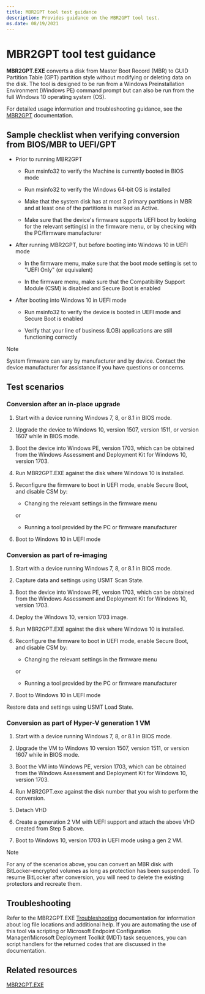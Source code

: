 ```yaml
---
title: MBR2GPT tool test guidance
description: Provides guidance on the MBR2GPT tool test.
ms.date: 08/19/2021
---
```


# MBR2GPT tool test guidance

**MBR2GPT.EXE** converts a disk from Master Boot Record (MBR) to GUID Partition Table (GPT) partition style without modifying or deleting data on the disk. The tool is designed to be run from a Windows Preinstallation Environment (Windows PE) command prompt but can also be run from the full Windows 10 operating system (OS).

For detailed usage information and troubleshooting guidance, see the [MBR2GPT](/windows/deployment/mbr-to-gpt) documentation.

## Sample checklist when verifying conversion from BIOS/MBR to UEFI/GPT

- Prior to running MBR2GPT

  - Run msinfo32 to verify the Machine is currently booted in BIOS mode

  - Run msinfo32 to verify the Windows 64-bit OS is installed

  - Make that the system disk has at most 3 primary partitions in MBR and at least one of the partitions is marked as Active.

  - Make sure that the device's firmware supports UEFI boot by looking for the relevant setting(s) in the firmware menu, or by checking with the PC/firmware manufacturer

- After running MBR2GPT, but before booting into Windows 10 in UEFI mode

  - In the firmware menu, make sure that the boot mode setting is set to "UEFI Only" (or equivalent)

  - In the firmware menu, make sure that the Compatibility Support Module (CSM) is disabled and Secure Boot is enabled

- After booting into Windows 10 in UEFI mode

  - Run msinfo32 to verify the device is booted in UEFI mode and Secure Boot is enabled

  - Verify that your line of business (LOB) applications are still functioning correctly

> [!NOTE]
> System firmware can vary by manufacturer and by device. Contact the device manufacturer for assistance if you have questions or concerns.

## Test scenarios

### Conversion after an in-place upgrade

1. Start with a device running Windows 7, 8, or 8.1 in BIOS mode.

1. Upgrade the device to Windows 10, version 1507, version 1511, or version 1607 while in BIOS mode.

1. Boot the device into Windows PE, version 1703, which can be obtained from the Windows Assessment and Deployment Kit for Windows 10, version 1703.

1. Run MBR2GPT.EXE against the disk where Windows 10 is installed.

1. Reconfigure the firmware to boot in UEFI mode, enable Secure Boot, and disable CSM by:

    - Changing the relevant settings in the firmware menu

    or

    - Running a tool provided by the PC or firmware manufacturer

1. Boot to Windows 10 in UEFI mode

### Conversion as part of re-imaging

1. Start with a device running Windows 7, 8, or 8.1 in BIOS mode.

1. Capture data and settings using USMT Scan State.

1. Boot the device into Windows PE, version 1703, which can be obtained from the Windows Assessment and Deployment Kit for Windows 10, version 1703.

1. Deploy the Windows 10, version 1703 image.

1. Run MBR2GPT.EXE against the disk where Windows 10 is installed.

1. Reconfigure the firmware to boot in UEFI mode, enable Secure Boot, and disable CSM by:

    - Changing the relevant settings in the firmware menu

    or

    - Running a tool provided by the PC or firmware manufacturer

1. Boot to Windows 10 in UEFI mode

Restore data and settings using USMT Load State.

### Conversion as part of Hyper-V generation 1 VM

1. Start with a device running Windows 7, 8, or 8.1 in BIOS mode.

1. Upgrade the VM to Windows 10 version 1507, version 1511, or version 1607 while in BIOS mode.

1. Boot the VM into Windows PE, version 1703, which can be obtained from the Windows Assessment and Deployment Kit for Windows 10, version 1703.

1. Run MBR2GPT.exe against the disk number that you wish to perform the conversion.

1. Detach VHD

1. Create a generation 2 VM with UEFI support and attach the above VHD created from Step 5 above.

1. Boot to Windows 10, version 1703 in UEFI mode using a gen 2 VM.

> [!NOTE]
> For any of the scenarios above, you can convert an MBR disk with BitLocker-encrypted volumes as long as protection has been suspended. To resume BitLocker after conversion, you will need to delete the existing protectors and recreate them.

## Troubleshooting

Refer to the MBR2GPT.EXE [Troubleshooting](/windows/deployment/mbr-to-gpt#troubleshooting) documentation for information about log file locations and additional help. If you are automating the use of this tool via scripting or Microsoft Endpoint Configuration Manager/Microsoft Deployment Toolkit (MDT) task sequences, you can script handlers for the returned codes that are discussed in the documentation.

## Related resources

[MBR2GPT.EXE](/windows/deployment/mbr-to-gpt)
